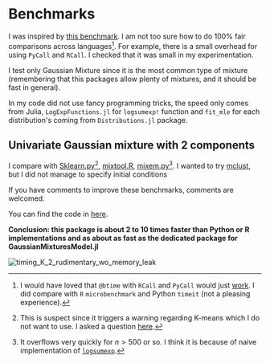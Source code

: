 
# Benchmarks

I was inspired by [this benchmark](https://floswald.github.io/post/em-benchmarks/).
I am not too sure how to do 100% fair comparisons across languages[^1].
For example, there is a small overhead for using `PyCall` and `RCall`. I checked that it was small in my experimentation.

I test only Gaussian Mixture since it is the most common type of mixture (remembering that this packages allow plenty of mixtures, and it should be fast in general).

In my code did not use fancy programming tricks, the speed only comes from Julia, `LogExpFunctions.jl` for `logsumexp!` function and `fit_mle` for each distribution's coming from `Distributions.jl` package.

## Univariate Gaussian mixture with 2 components

I compare with [Sklearn.py](https://scikit-learn.org/stable/modules/generated/sklearn.mixture.GaussianMixture.html#sklearn.mixture.GaussianMixture)[^2], [mixtool.R](https://cran.r-project.org/web/packages/mixtools/index.html), [mixem.py](https://mixem.readthedocs.io/en/latest/index.html)[^3].
I wanted to try [mclust](https://cloud.r-project.org/web/packages/mclust/vignettes/mclust.html), but I did not manage to specify initial conditions

If you have comments to improve these benchmarks, comments are welcomed.

You can find the code in [here](https://github.com/dmetivie/ExpectationMaximization.jl/tree/master/benchmarks/benchmark_v1_K2_unidim.jl).

**Conclusion: this package is about 2 to 10 times faster than Python or R implementations and as about as fast as the dedicated package for GaussianMixturesModel.jl**

![timing_K_2_rudimentary_wo_memory_leak](https://user-images.githubusercontent.com/46794064/227060680-6027bca0-e0f7-44f2-9365-b8f1c9858e8e.svg)

[^1]: I would have loved that `@btime` with `RCall` and `PyCall` would just [work](https://discourse.julialang.org/t/benchmarking-julia-vs-python-vs-r-with-pycall-and-rcall/37308).
I did compare with `R` `microbenchmark` and Python `timeit` (not a pleasing experience).

[^2]: This is suspect since it triggers a warning regarding K-means which I do not want to use. I asked a question [here](https://github.com/scikit-learn/scikit-learn/discussions/25916).

[^3]: It overflows very quickly for $n>500$ or so. I think it is because of naive implementation of [`logsumexp`](https://github.com/sseemayer/mixem/blob/2ffd990b22a12d48313340b427feae73bcf6062d/mixem/em.py#L5).
